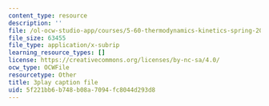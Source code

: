 ```yaml
---
content_type: resource
description: ''
file: /ol-ocw-studio-app/courses/5-60-thermodynamics-kinetics-spring-2008/5f221bb6b748b08a7094fc8044d293d8_TDqx8Zv1rRo.srt
file_size: 63455
file_type: application/x-subrip
learning_resource_types: []
license: https://creativecommons.org/licenses/by-nc-sa/4.0/
ocw_type: OCWFile
resourcetype: Other
title: 3play caption file
uid: 5f221bb6-b748-b08a-7094-fc8044d293d8
---
```

